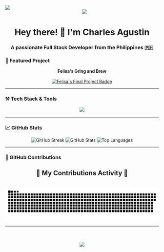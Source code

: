 <img align="left" src="https://visitor-badge.laobi.icu/badge?page_id=selerqc.selerqc" />

<p align="center">
  <img src="https://github.com/user-attachments/assets/80dbbeb7-149d-4afa-ba0d-f2e07cdea975" />
</p>

<h1 align="center">Hey there! 👋 I'm Charles Agustin</h1>
<h3 align="center">A passionate Full Stack Developer from the Philippines 🇵🇭</h3>

### 🚀 Featured Project

<div align="center">
  <strong>Felisa's Gring and Brew</strong>  
  <br/><br/>
  <a href="https://felisas-final-project.vercel.app/" target="_blank">
    <img src="https://img.shields.io/badge/Felisa's%20Final%20Project-Live%20Demo-blue?style=for-the-badge&logo=vercel" alt="Felisa's Final Project Badge" />
  </a>
</div>

---

### ⚒️ Tech Stack & Tools

<div align="center">
  <img src="https://skillicons.dev/icons?i=react,nodejs,express,mongodb,javascript,html,css,tailwind,java,cs,kotlin,mysql,postgres,firebase,supabase,vercel,netlify,docker,bash,bun,vite,deno,postman,vscode,github,git,figma,androidstudio" />
</div>

---

### 📈 GitHub Stats

<div align="center">
  <img width="40%" src="https://streak-stats.demolab.com?user=selerqc&theme=radical" alt="GitHub Streak"/>
  <img width="38%" src="https://github-readme-stats.vercel.app/api?username=selerqc&show_icons=true&theme=radical&rank_icon=github&border_radius=10" alt="GitHub Stats" />
  <img width="38%" src="https://github-readme-stats-salesp07.vercel.app/api/top-langs/?username=salesp07&hide=HTML&langs_count=8&layout=compact&theme=radical&border_radius=10&size_weight=0.5&count_weight=0.5" alt="Top Languages"/>
</div>

---

### 🧩 GitHub Contributions

<div align="center">
  <h2>👾 My Contributions Activity 👾</h2>
  <br/>
  <picture>
    <source media="(prefers-color-scheme: dark)" srcset="https://raw.githubusercontent.com/selerqc/selerqc/output/github-contribution-grid-snake-dark.svg">
    <source media="(prefers-color-scheme: light)" srcset="https://raw.githubusercontent.com/selerqc/selerqc/output/github-contribution-grid-snake.svg">
    <img alt="Snake Animation" src="https://raw.githubusercontent.com/selerqc/selerqc/output/github-contribution-grid-snake.svg" />
  </picture>
</div>

---

<h1 align="center">
  <img src="https://readme-typing-svg.herokuapp.com/?color=white&font=Righteous&size=35&center=true&vCenter=true&width=500&height=70&duration=4000&lines=👋Konichiwarts!" />
</h1>
